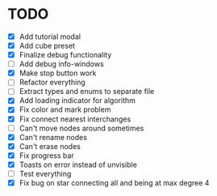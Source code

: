 # TODO

- [x] Add tutorial modal
- [x] Add cube preset
- [x] Finalize debug functionality
- [ ] Add debug info-windows
- [x] Make stop button work
- [ ] Refactor everything
- [ ] Extract types and enums to separate file
- [x] Add loading indicator for algorithm
- [x] Fix color and mark problem
- [x] Fix connect nearest interchanges
- [ ] Can't move nodes around sometimes
- [x] Can't rename nodes
- [x] Can't erase nodes
- [x] Fix progress bar
- [x] Toasts on error instead of unvisible
- [ ] Test everything
- [x] Fix bug on star connecting all and being at max degree 4
